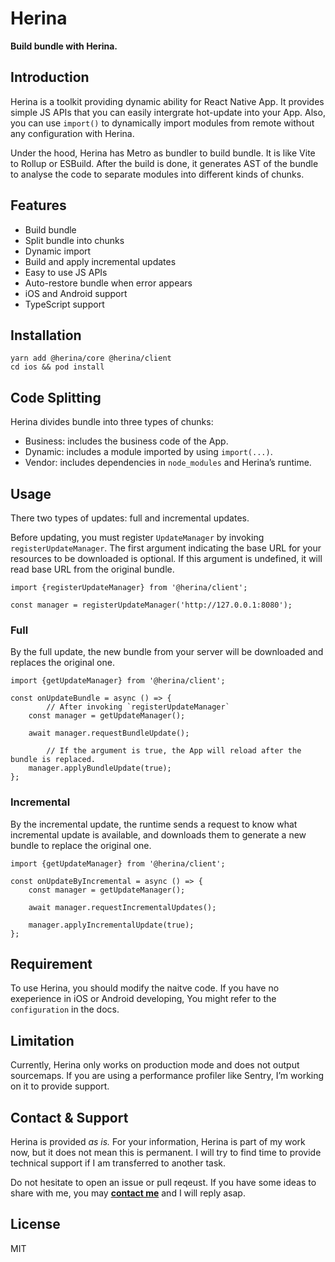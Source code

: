 # Herina

**Build bundle with Herina.**

## Introduction

Herina is a toolkit providing dynamic ability for React Native App. It provides simple JS APIs that you can easily intergrate hot-update into your App. Also, you can use `import()` to dynamically import modules from remote without any configuration with Herina.

Under the hood, Herina has Metro as bundler to build bundle. It is like Vite to Rollup or ESBuild. After the build is done, it generates AST of the bundle to analyse the code to separate modules into different kinds of chunks.

## Features

- Build bundle
- Split bundle into chunks
- Dynamic import
- Build and apply incremental updates
- Easy to use JS APIs
- Auto-restore bundle when error appears
- iOS and Android support
- TypeScript support

## Installation

```tsx
yarn add @herina/core @herina/client
cd ios && pod install
```

## Code Splitting

Herina divides bundle into three types of chunks:

- Business: includes the business code of the App.
- Dynamic: includes a module imported by using `import(...)`.
- Vendor: includes dependencies in `node_modules` and Herina’s runtime.

## Usage

There two types of updates: full and incremental updates.

Before updating, you must register `UpdateManager` by invoking `registerUpdateManager`. The first argument indicating the base URL for your resources to be downloaded is optional. If this argument is undefined, it will read base URL from the original bundle.

```tsx
import {registerUpdateManager} from '@herina/client';

const manager = registerUpdateManager('http://127.0.0.1:8080');
```

### Full

By the full update, the new bundle from your server will be downloaded and replaces the original one.

```tsx
import {getUpdateManager} from '@herina/client';

const onUpdateBundle = async () => {
		// After invoking `registerUpdateManager`
    const manager = getUpdateManager();

    await manager.requestBundleUpdate();

		// If the argument is true, the App will reload after the bundle is replaced.
    manager.applyBundleUpdate(true);
};
```

### Incremental

By the incremental update, the runtime sends a request to know what incremental update is available, and downloads them to generate a new bundle to replace the original one.

```tsx
import {getUpdateManager} from '@herina/client';

const onUpdateByIncremental = async () => {
    const manager = getUpdateManager();

    await manager.requestIncrementalUpdates();

    manager.applyIncrementalUpdate(true);
};
```

## Requirement

To use Herina, you should modify the naitve code. If you have no exeperience in iOS or Android developing, You might refer to the `configuration` in the docs.

## Limitation

Currently, Herina only works on production mode and does not output sourcemaps. If you are using a performance profiler like Sentry, I’m working on it to provide support.

## Contact & Support

Herina is provided *as is.* For your information, Herina is part of my work now, but it does not mean this is permanent. I will try to find time to provide technical support if I am transferred to another task.

Do not hesitate to open an issue or pull reqeust. If you have some ideas to share with me, you may [**contact me**](https://www.notion.so/AutoLayout-3d45b0277a2e4b9d9d3d01c83b4df4e0) and I will reply asap.

## License

MIT